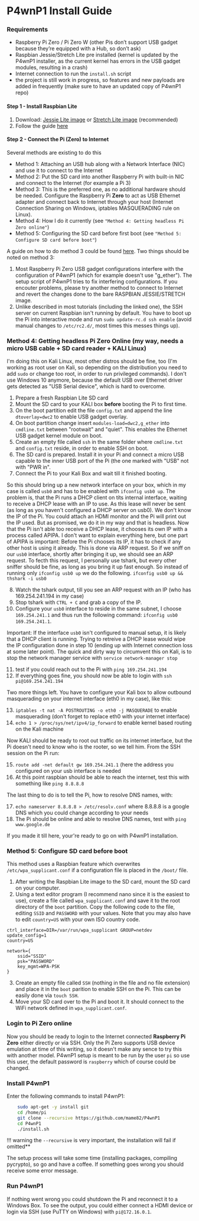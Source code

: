 # P4wnP1 Install Guide

### Requirements
-   Raspberry Pi Zero / Pi Zero W (other Pis don’t support USB gadget because they’re equipped with a Hub, so don’t ask)
-   Raspbian Jessie/Stretch Lite pre installed (kernel is updated by the P4wnP1 installer, as the current kernel has errors in the USB gadget modules, resulting in a crash)
-   Internet connection to run the `install.sh` script
-   the project is still work in progress, so features and new payloads are added in frequently (make sure to have an updated copy of P4wnP1 repo)

#### Step 1 - Install Raspbian Lite
 1.  Download:
 [Jessie Lite image](http://downloads.raspberrypi.org/raspbian_lite/images/raspbian_lite-2017-07-05/)
 or
 [Stretch Lite image](https://www.raspberrypi.org/downloads/raspbian/) (recommended)
 2. Follow the guide [here](https://www.raspberrypi.org/documentation/installation/installing-images/README.md)

#### Step 2 - Connect the Pi (Zero) to Internet

Several methods are existing to do this

 - Method 1: Attaching an USB hub along with a Network Interface (NIC) and use it to connect to the Internet
 - Method 2: Put the SD card into another Raspberry Pi with built-in NIC and connect to the Internet (for example a Pi 3)
 - Method 3: This is the preferred one, as no additional hardware should be needed. Configure the Raspberry Pi **Zero** to act as USB Ethernet adapter and connect back to Internet through your host (Internet Connection Sharing on Windows, iptables MASQUERADING rule on Linux).
 - Method 4: How I do it currently (see `"Method 4: Getting headless Pi Zero online"`)
 - Method 5: Configuring the SD card before first boot (see `"Method 5: Configure SD card before boot"`)

A guide on how to do method 3 could be found [here](http://www.circuitbasics.com/raspberry-pi-zero-ethernet-gadget/). Two things should be noted on method 3:

1. Most Raspberry Pi Zero USB gadget configurations interfere with the configuration of P4wnP1 (which for example doesn't use "g_ether"). The setup script of P4wnP1 tries to fix interfering configurations. If you encouter problems, please try another method to connect to Internet and revert the changes done to the bare RASPBIAN JESSIE/STRETCH image.
2. Unlike described in most tutorials (including the linked one), the SSH server on current Raspbian isn't running by default. You have to boot up the Pi into interactive mode and run `sudo update-rc.d ssh enable` (avoid manual changes to `/etc/rc2.d/`, most times this messes things up).

### Method 4: Getting headless Pi Zero Online (my way, needs a micro USB cable + SD card reader + KALI Linux)

I'm doing this on Kali Linux, most other distros should be fine, too (I'm working as root user on Kali, so depending on the distribution you need to add `sudo` or change too root, in order to run privileged commands). I don't use Windows 10 anymore, because the default USB over Ethernet driver gets detected as "USB Serial device", which is hard to overcome.
1. Prepare a fresh Raspbian Lite SD card
2. Mount the SD card to your KALI box **before** booting the Pi to first time.
3. On the boot partition edit the file `config.txt` and append the line `dtoverlay=dwc2` to enable USB gadget overlay.
4. On boot partition change insert `modules-load=dwc2,g_ether` into `cmdline.txt` between "rootwait" and "quiet". This enables the Ethernet USB gadget kernel module on boot.
5. Create an empty file called `ssh` in the same folder where `cmdline.txt` and `config.txt` reside, in order to enable SSH on boot.
6. The SD card is prepared. Install it in your Pi and connect a micro USB capable to the inner USB port of the Pi (the one marked with "USB" not with "PWR in".
7. Connect the Pi to your Kali Box and wait till it finished booting.

So this should bring up a new network interface on your box, which in my case is called `usb0` and has to be enabled with `ifconfig usb0 up`. The problem is, that the Pi runs a DHCP client on títs internal interface, waiting to receive a DHCP lease with an IP to use. As this lease will never be sent (as long as you haven't configured a DHCP server on usb0). We don't know the IP of the Pi. You could attach an HDMI monitor and the Pi will print out the IP used. But as promised, we do it in my way and that is headless.
Now that the Pi isn't able too receive a DHCP lease, it chooses its own IP with a process called APIPA. I don't want to explain everything here, but one part of APIPA is important: Before the Pi chooses its IP, it has to check if any other host is using it already. This is done via ARP request. So if we sniff on our `usb0` interface, shortly after bringing it up, we should see an ARP request. To fecth this request, I personally use tshark, but every other sniffer should be fine, as long as you bring it up fast enough. So instead of running only `ifconfig usb0 up` we do the following.
`ifconfig usb0 up && thshark -i usb0`

8. Watch the tshark output, till you see an ARP request with an IP (who has 169.254.241.194 in my case)
9. Stop tshark with `CTRL + C` and grab a copy of the IP.
10. Configure your `usb0` interface to reside in the same subnet, I choose `169.254.241.1` and thus run the following command:
`ifconfig usb0 169.254.241.1`.

Important: If the interface `usb0` isn't configured to manual setup, it is likely that a DHCP client is running. Trying to retreive a DHCP lease would wipe the IP configuration done in step 10 (ending up with Internet connection loss at some later point). The quick and dirty way to circumvent this on Kali, is to stop the network manager service with `service network-manager stop`

11. test if you could reach out to the Pi with `ping 169.254.241.194`
12. If everything goes fine, you should now be able to login with `ssh pi@169.254.241.194`

Two more things left. You have to configure your Kali box to allow outbound masquerading on your internet interface (eth0 in my case), like this:

13. `iptables -t nat -A POSTROUTING -o eth0 -j MASQUERADE` to enable masquerading (don't forget to replace eth0 with your internet interface)
14. `echo 1 > /proc/sys/net/ipv4/ip_forward` to enable kernel based routing on the Kali machine

Now KALI should be ready to root out traffic on its internet interface, but the Pi doesn't need to know who is the rooter, so we tell him. From the SSH session on the Pi run:

15. `route add -net default gw 169.254.241.1` (here the address you configured on your usb interface is needed
16. At this point raspbian should be able to reach the internet, test this with something like `ping 8.8.8.8`

The last thing to do is to tell the Pi, how to resolve DNS names, with:

17. `echo nameserver 8.8.8.8 > /etc/resolv.conf` where 8.8.8.8 is a google DNS which you could change according to your needs
18. The Pi should be online and able to resolve DNS names, test with `ping www.google.de`

If you made it till here, your're ready to go on with P4wnP1 installation.

### Method 5: Configure SD card before boot
This method uses a Raspbian feature which overwrites `/etc/wpa_supplicant.conf` if a configuration file is placed in the `/boot/` file.
1. After writing the Raspbian Lite image to the SD card, mount the SD card on your computer.
2. Using a text editor program (I recommend nano since it is the easiest to use), create a file called `wpa_supplicant.conf` and save it to the root directory of the `boot` partition. Copy the following code to the file, editing `SSID` and `PASSWORD` with your values. Note that you may also have to edit `country=US` with your own ISO country code.

```
ctrl_interface=DIR=/var/run/wpa_supplicant GROUP=netdev
update_config=1
country=US

network={
    ssid="SSID"
    psk="PASSWORD"
    key_mgmt=WPA-PSK
}
```

3. Create an empty file called `SSH` (nothing in the file and no file extension) and place it in the `boot` parition to enable SSH on the Pi. This can be easily done via `touch SSH`.
4. Move your SD card over to the Pi and boot it. It should connect to the WiFi network defined in `wpa_supplicant.conf`.


### Login to Pi Zero online

Now you should be ready to login to the Internet connected **Raspberry Pi Zero** either directly or via SSH. Only the Pi Zero supports USB device emulation at time of this writing, so it doesn't make any sence to try this with another model.
P4wnP1 setup is meant to be run by the user `pi` so use this user, the default password is `raspberry` which of course could be changed.

### Install P4wnP1

Enter the following commands to install P4wnP1:
``` sh
    sudo apt-get -y install git
    cd /home/pi
    git clone --recursive https://github.com/mame82/P4wnP1
    cd P4wnP1
    ./install.sh
```
!!! warning
    the `--recursive` is very important, the installation will fail if omitted**

The setup process will take some time (installing packages, compiling pycrypto), so go and have a coffee.
If something goes wrong you should receive some error message.

### Run P4wnP1

If nothing went wrong you could shutdown the Pi and reconnect it to a Windows Box.
To see the output, you could either connect a HDMI device or login via SSH (use PuTTY on Windows) with `pi@172.16.0.1`.
